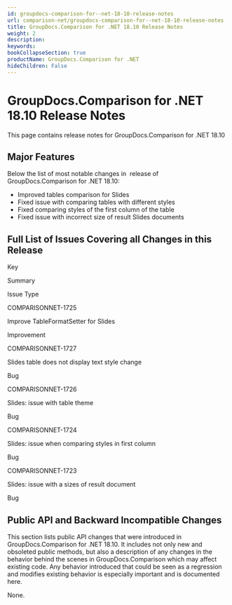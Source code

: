 ```yaml
---
id: groupdocs-comparison-for--net-18-10-release-notes
url: comparison-net/groupdocs-comparison-for--net-18-10-release-notes
title: GroupDocs.Comparison for .NET 18.10 Release Notes
weight: 2
description: 
keywords: 
bookCollapseSection: true
productName: GroupDocs.Comparison for .NET
hideChildren: False
---
```


# GroupDocs.Comparison for .NET 18.10 Release Notes


This page contains release notes for GroupDocs.Comparison for .NET 18.10

## Major Features

Below the list of most notable changes in  release of GroupDocs.Comparison for .NET 18.10:

*   Improved tables comparison for Slides
*   Fixed issue with comparing tables with different styles
*   Fixed comparing styles of the first column of the table
*   Fixed issue with incorrect size of result Slides documents

## Full List of Issues Covering all Changes in this Release

Key

Summary

Issue Type

COMPARISONNET-1725 

Improve TableFormatSetter for Slides

Improvement

COMPARISONNET-1727

Slides table does not display text style change

Bug

COMPARISONNET-1726

Slides: issue with table theme

Bug

COMPARISONNET-1724 

Slides: issue when comparing styles in first column

Bug

COMPARISONNET-1723

Slides: issue with a sizes of result document

Bug

## Public API and Backward Incompatible Changes

This section lists public API changes that were introduced in GroupDocs.Comparison for .NET 18.10. It includes not only new and obsoleted public methods, but also a description of any changes in the behavior behind the scenes in GroupDocs.Comparison which may affect existing code. Any behavior introduced that could be seen as a regression and modifies existing behavior is especially important and is documented here.

None.


